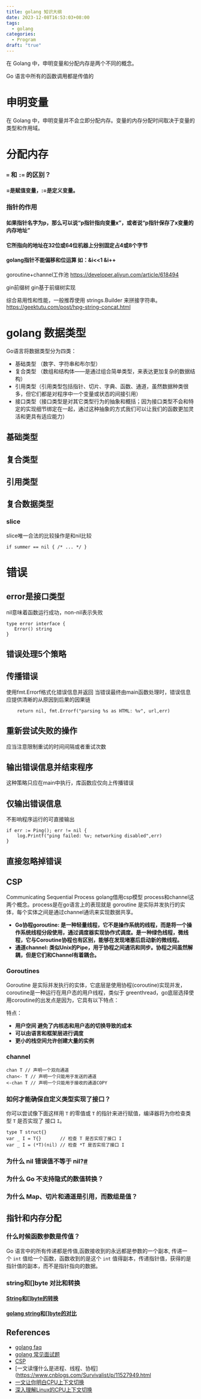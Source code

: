 ```yaml
---
title: golang 知识大纲
date: 2023-12-08T16:53:03+08:00
tags:
  - golang
categories:
  - Program
draft: "true"
---
```


在 Golang 中，申明变量和分配内存是两个不同的概念。

Go 语言中所有的函数调用都是传值的

# 申明变量
在 Golang 中，申明变量并不会立即分配内存。变量的内存分配时间取决于变量的类型和作用域。

# 分配内存
### `=` 和 `:=` 的区别？
#### =是赋值变量，:=是定义变量。

### 指针的作用
#### 如果指针名字为p，那么可以说“p指针指向变量x”，或者说“p指针保存了x变量的内存地址”
#### 它所指向的地址在32位或64位机器上分别**固定**占4或8个字节
#### golang指针不能偏移和位运算 如：&i<<1 &i++


goroutine+channel工作池
https://developer.aliyun.com/article/618494

gin前缀树
gin基于前缀树实现

综合易用性和性能，一般推荐使用 strings.Builder 来拼接字符串。
https://geektutu.com/post/hpg-string-concat.html

# golang 数据类型

Go语言将数据类型分为四类：
- 基础类型 （数字、字符串和布尔型）
- 复合类型 （数组和结构体——是通过组合简单类型，来表达更加复杂的数据结构）
- 引用类型（引用类型包括指针、切片、字典、函数、通道，虽然数据种类很多，但它们都是对程序中一个变量或状态的间接引用）
- 接口类型（接口类型是对其它类型行为的抽象和概括；因为接口类型不会和特定的实现细节绑定在一起，通过这种抽象的方式我们可以让我们的函数更加灵活和更具有适应能力）

## 基础类型

## 复合类型 

## 引用类型

## 复合数据类型

### slice
slice唯一合法的比较操作是和nil比较
```
if summer == nil { /* ... */ }
```

# 错误

## error是接口类型
nil意味着函数运行成功，non-nil表示失败
```
type error interface {  
   Error() string  
}
```

## 错误处理5个策略

## 传播错误
使用fmt.Errorf格式化错误信息并返回
当错误最终由main函数处理时，错误信息应提供清晰的从原因到后果的因果链
```
    return nil, fmt.Errorf("parsing %s as HTML: %v", url,err)
```

## 重新尝试失败的操作
应当注意限制重试的时间间隔或者重试次数

## 输出错误信息并结束程序
这种策略只应在main中执行，库函数应仅向上传播错误

## 仅输出错误信息
不影响程序运行的可直接输出
```
if err := Ping(); err != nil {
    log.Printf("ping failed: %v; networking disabled",err)
}
```
## 直接忽略掉错误


## CSP

Communicating Sequential Process golang借用csp模型 process和channel这两个概念。process是在go语言上的表现就是 goroutine 是实际并发执行的实体，每个实体之间是通过channel通讯来实现数据共享。

-   **Go协程goroutine: 是一种轻量线程，它不是操作系统的线程，而是将一个操作系统线程分段使用，通过调度器实现协作式调度。是一种绿色线程，微线程，它与Coroutine协程也有区别，能够在发现堵塞后启动新的微线程。**
-   **通道channel: 类似Unix的Pipe，用于协程之间通讯和同步。协程之间虽然解耦，但是它们和Channel有着耦合。**

### Goroutines

Goroutine 是实际并发执行的实体，它底层是使用协程(coroutine)实现并发，coroutine是一种运行在用户态的用户线程，类似于 greenthread，go底层选择使用coroutine的出发点是因为，它具有以下特点：

特点：

-   **用户空间 避免了内核态和用户态的切换导致的成本**
-   **可以由语言和框架层进行调度**
-   **更小的栈空间允许创建大量的实例**


### channel


```
chan T // 声明一个双向通道
chan<- T // 声明一个只能用于发送的通道
<-chan T // 声明一个只能用于接收的通道COPY
```

### 如何才能确保自定义类型实现了接口？

你可以尝试像下面这样用 `T` 的零值或 `T` 的指针来进行赋值，编译器将为你检查类型 `T` 是否实现了 接口 `I`。
```
type T struct{}
var _ I = T{}       // 检查 T 是否实现了接口 I
var _ I = (*T)(nil) // 检查 *T 是否实现了接口 I
```

### 为什么 nil 错误值不等于 nil?[#](https://learnku.com/go/wikis/38175#e9276e)


### 为什么 Go 不支持隐式的数值转换？

### 为什么 Map、切片和通道是引用，而数组是值？

## 指针和内存分配

### 什么时候函数参数是传值？
Go 语言中的所有传递都是传值,函数接收到的永远都是参数的一个副本,
传递一个 `int` 值给一个函数，函数收到的是这个 `int` 值得副本，传递指针值，获得的是指针值的副本，而不是指针指向的数据。



### string和[]byte 对比和转换

#### [String和[]byte的转换](https://www.51cto.com/article/670312.html)

#### [golang string和[]byte的对比](https://zboya.github.io/post/golang_byte_slice_and_string/)


## References

- [golang faq](https://learnku.com/go/wikis/38175)
- [golang 常见面试题](https://zhuanlan.zhihu.com/p/471490292)
- [CSP](https://zhuanlan.zhihu.com/p/313763247)
-  [一文读懂什么是进程、线程、协程](https://www.cnblogs.com/Survivalist/p/11527949.html
- [一文让你明白CPU上下文切换](https://zhuanlan.zhihu.com/p/52845869)
- [深入理解Linux的CPU上下文切换](https://cloud.tencent.com/developer/article/1897179)
